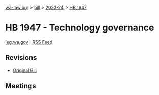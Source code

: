 [wa-law.org](/) > [bill](/bill/) > [2023-24](/bill/2023-24/) > [HB 1947](/bill/2023-24/hb/1947/)

# HB 1947 - Technology governance
[leg.wa.gov](https://app.leg.wa.gov/billsummary?BillNumber=1947&Year=2023&Initiative=false) | [RSS Feed](./rss.xml)

## Revisions
* [Original Bill](1/)

## Meetings